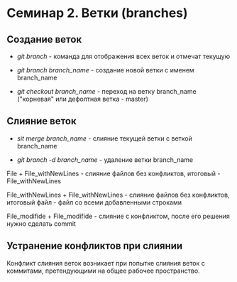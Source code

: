 # Семинар 2. Ветки (branches)

## Создание веток

* *git branch* - команда для отображения всех веток и отмечат текущую

* *git branch branch_name* - создание новой ветки с именем branch_name

* *git checkout branch_name* - переход на ветку branch_name ("корневая" или дефолтная ветка - master)

## Слияние веток

* *sit merge branch_name* - слияние текущей ветки с веткой branch_name

* *git branch -d branch_name* - удаление ветки branch_name

File + File_withNewLines - слияние файлов без конфликтов, итоговый - File_withNewLines

File_withNewLines + File_withNewLines - слияние файлов без конфликтов, итоговый файл - файл со всеми добавленными строками

File_modifide + File_modifide - слияние с конфликтом, после его решения нужно сделать commit

## Устранение конфликтов при слиянии

Конфликт слияния веток возникает при попытке слияния веток с коммитами, претендующими на общее рабочее пространство.